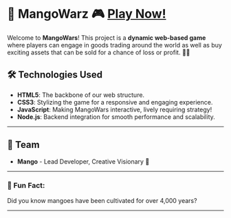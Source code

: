 # 🥭 MangoWarz 🎮 [Play Now!](https://obsidianmango.github.io/ObsidianMango/mangowarz.html) 

Welcome to **MangoWars**! This project is a **dynamic web-based game** where players can engage in goods trading around the world as well as buy exciting  assets that can be sold for a chance of loss or profit. 🌴🐉



## 🛠️ Technologies Used
- **HTML5**: The backbone of our web structure.
- **CSS3**: Stylizing the game for a responsive and engaging experience.
- **JavaScript**: Making MangoWars interactive, lively requiring strategy!
- **Node.js**: Backend integration for smooth performance and scalability.

---


## 👥 Team

- **Mango** - Lead Developer, Creative Visionary 🥭


---

### 🦖 Fun Fact:

Did you know mangoes have been cultivated for over 4,000 years?

---


<!---
ObsidianMango/ObsidianMango is a ✨ special ✨ repository because its `README.md` (this file) appears on your GitHub profile.
You can click the Preview link to take a look at your changes.
--->
